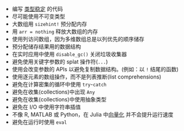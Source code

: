 - 编写
  [类型稳定](https://www.johnmyleswhite.com/notebook/2013/12/06/writing-type-stable-code-in-julia)
  的代码
- 尽可能使用不可变类型
- 大数组用 `sizehint!` 预分配内存
- 用 `arr = nothing` 释放大数组的内存
- 使用列访问数组，因为多维数组总是以列优先的顺序储存
- 预分配储存结果用的数据结构
- 在实时应用中使用 `disable_gc()` 关闭垃圾收集器
- 避免使用关键字参数的 splat 操作符(`...`)
- 使用会改变参数的 APIs 以避免复制数据结构。(例如：以 `!` 结尾的函数)
- 使用逐元素的数组操作，而不是列表推断(list comprehensions)
- 避免在计算密集的循环中使用 `try`-`catch`
- 避免在收集(collections)中出现 `Any`
- 避免在收集(collections)中使用抽象类型
- 避免在 I/O 中使用字符串插值
- 不像 R, MATLAB 或 Python，在 Julia 中[向量化](https://www.johnmyleswhite.com/notebook/2013/12/22/the-relationship-between-vectorized-and-devectorized-code "https://www.johnmyleswhite.com/notebook/2013/12/22/the-relationship-between-vectorized-and-devectorized-code")
  并不会提升运行速度
- 避免在运行时使用 `eval`
